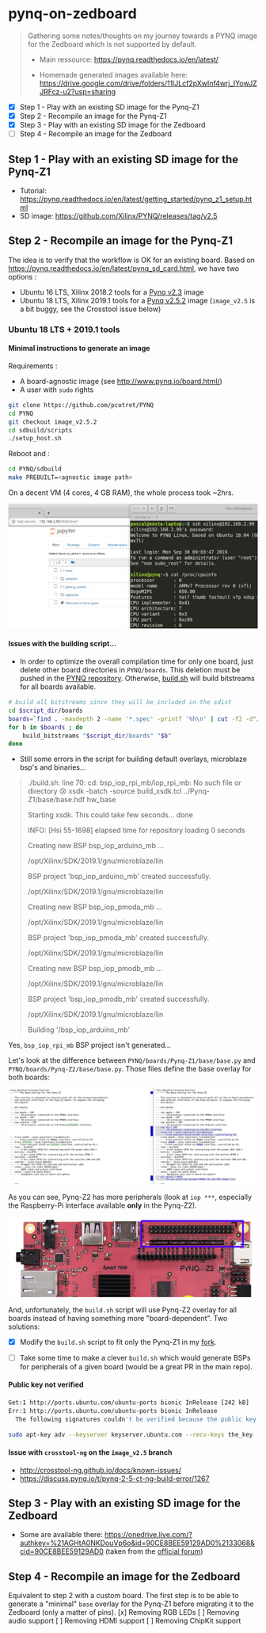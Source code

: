 # pynq-on-zedboard
> Gathering some notes/thoughts on my journey towards a PYNQ image for the Zedboard which is not supported by default.
>
> - Main ressource: https://pynq.readthedocs.io/en/latest/
>
> - Homemade generated images available here: https://drive.google.com/drive/folders/11lJLcf2pXwInf4wrj_IYowJZJRFcz-u2?usp=sharing

- [x] Step 1 - Play with an existing SD image for the Pynq-Z1
- [x] Step 2 - Recompile an image for the Pynq-Z1
- [x] Step 3 - Play with an existing SD image for the Zedboard
- [ ] Step 4 - Recompile an image for the Zedboard

## Step 1 - Play with an existing SD image for the Pynq-Z1
- Tutorial: https://pynq.readthedocs.io/en/latest/getting_started/pynq_z1_setup.html
- SD image: https://github.com/Xilinx/PYNQ/releases/tag/v2.5

## Step 2 - Recompile an image for the Pynq-Z1
The idea is to verify that the workflow is OK for an existing board.
Based on https://pynq.readthedocs.io/en/latest/pynq_sd_card.html, we have two options :
- Ubuntu 16 LTS, Xilinx 2018.2 tools for a [Pynq v2.3](https://github.com/Xilinx/PYNQ/tree/image_v2.3) image
- Ubuntu 18 LTS, Xilinx 2019.1 tools for a [Pynq v2.5.2](https://github.com/Xilinx/PYNQ/tree/image_v2.5.2) image (`image_v2.5` is a bit buggy, see the Crosstool issue below)

### Ubuntu 18 LTS + 2019.1 tools

#### Minimal instructions to generate an image

Requirements : 

- A board-agnostic image (see http://www.pynq.io/board.html/)
- A user with `sudo` rights

```bash
git clone https://github.com/pcotret/PYNQ
cd PYNQ
git checkout image_v2.5.2
cd sdbuild/scripts
./setup_host.sh
```

Reboot and :

```bash
cd PYNQ/sdbuild
make PREBUILT=<agnostic image path>
```

On a decent VM (4 cores, 4 GB RAM), the whole process took ~2hrs.

![demo](./img/pynq-z1-demo.png)

#### Issues with the building script...

- In order to optimize the overall compilation time for only one board, just delete other board directories in `PYNQ/boards`. This deletion must be pushed in the [PYNQ repository](https://github.com/pcotret/PYNQ/commit/948c9a27b796b14ee4b1812d500564ddfc218934). Otherwise, [build.sh](https://github.com/pcotret/PYNQ/blob/image_v2.5.2/build.sh) will build bitstreams for all boards available.
```bash
# build all bitstreams since they will be included in the sdist
cd $script_dir/boards
boards=`find . -maxdepth 2 -name '*.spec' -printf '%h\n' | cut -f2 -d"/"`
for b in $boards ; do
	build_bitstreams "$script_dir/boards" "$b"
done
```
- Still some errors in the script for building default overlays, microblaze bsp's and binaries...
> ./build.sh: line 70: cd: bsp_iop_rpi_mb/iop_rpi_mb: No such file or directory :cry:
> xsdk -batch -source build_xsdk.tcl ../Pynq-Z1/base/base.hdf hw_base
>
> Starting xsdk. This could take few seconds... done
>
> INFO: [Hsi 55-1698] elapsed time for repository loading 0 seconds
>
> Creating new BSP bsp_iop_arduino_mb ...
>
> /opt/Xilinx/SDK/2019.1/gnu/microblaze/lin
>
> BSP project 'bsp_iop_arduino_mb' created successfully.
>
> /opt/Xilinx/SDK/2019.1/gnu/microblaze/lin
>
> Creating new BSP bsp_iop_pmoda_mb ...
>
> /opt/Xilinx/SDK/2019.1/gnu/microblaze/lin
>
> BSP project 'bsp_iop_pmoda_mb' created successfully.
>
> /opt/Xilinx/SDK/2019.1/gnu/microblaze/lin
>
> Creating new BSP bsp_iop_pmodb_mb ...
>
> /opt/Xilinx/SDK/2019.1/gnu/microblaze/lin
>
> BSP project 'bsp_iop_pmodb_mb' created successfully.
>
> /opt/Xilinx/SDK/2019.1/gnu/microblaze/lin
>
> Building '/bsp_iop_arduino_mb'

Yes, `bsp_iop_rpi_mb` BSP project isn't generated...

Let's look at the difference between `PYNQ/boards/Pynq-Z1/base/base.py` and `PYNQ/boards/Pynq-Z2/base/base.py`. Those files define the base overlay for both boards:

![diff](./img/diff.png)

As you can see, Pynq-Z2 has more peripherals (look at `iop ***`, especially the Raspberry-Pi interface available **only** in the Pynq-Z2).

![rpi](./img/z2.png)

And, unfortunately, the `build.sh` script will use Pynq-Z2 overlay for all boards instead of having something more "board-dependent". Two solutions:

- [x] Modify the `build.sh` script to fit only the Pynq-Z1 in my [fork](https://github.com/pcotret/PYNQ).

- [ ] Take some time to make a clever `build.sh` which would generate BSPs for peripherals of a given board (would be a great PR in the main repo).

#### Public key not verified
```bash
Get:1 http://ports.ubuntu.com/ubuntu-ports bionic InRelease [242 kB]
Err:1 http://ports.ubuntu.com/ubuntu-ports bionic InRelease
  The following signatures couldn't be verified because the public key is not available: NO_PUBKEY the_key
```
```bash
sudo apt-key adv --keyserver keyserver.ubuntu.com --recv-keys the_key
```
#### Issue with `crosstool-ng` on the `image_v2.5` branch
- http://crosstool-ng.github.io/docs/known-issues/
- https://discuss.pynq.io/t/pynq-2-5-ct-ng-build-error/1267


## Step 3 - Play with an existing SD image for the Zedboard
- Some are available there: https://onedrive.live.com/?authkey=%21AGHtA0NKDouVp6o&id=90CE8BEE59129AD0%2133068&cid=90CE8BEE59129AD0
(taken from the [official forum](https://discuss.pynq.io/t/3rd-party-images-for-zynq-boards/431))

## Step 4 - Recompile an image for the Zedboard
Equivalent to step 2 with a custom board. The first step is to be able to generate a "minimal" `base` overlay for the Pynq-Z1 before migrating it to the Zedboard (only a matter of pins).
[x] Removing RGB LEDs
[ ] Removing audio support
[ ] Removing HDMI support
[ ] Removing ChipKit support
